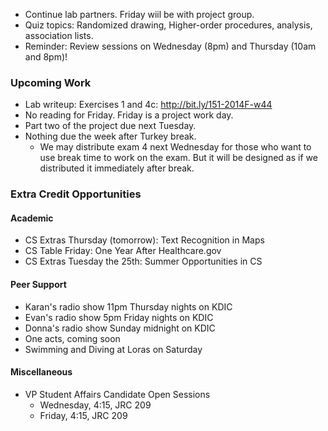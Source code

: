 * Continue lab partners.  Friday wiil be with project group.
* Quiz topics: Randomized drawing, Higher-order procedures, analysis, 
  association lists.
* Reminder: Review sessions on Wednesday (8pm) and Thursday (10am and 8pm)!

### Upcoming Work

* Lab writeup: Exercises 1 and 4c: <http://bit.ly/151-2014F-w44>
* No reading for Friday.  Friday is a project work day.
* Part two of the project due next Tuesday.
* Nothing due the week after Turkey break.  
    * We may distribute exam 4 next Wednesday for those who want to
      use break time to work on the exam.  But it will be designed as 
      if we distributed it immediately after break.

### Extra Credit Opportunities

#### Academic

* CS Extras Thursday (tomorrow): Text Recognition in Maps
* CS Table Friday: One Year After Healthcare.gov
* CS Extras Tuesday the 25th: Summer Opportunities in CS

#### Peer Support

* Karan's radio show 11pm Thursday nights on KDIC
* Evan's radio show 5pm Friday nights on KDIC 
* Donna's radio show Sunday midnight on KDIC
* One acts, coming soon
* Swimming and Diving at Loras on Saturday

#### Miscellaneous

* VP Student Affairs Candidate Open Sessions
    * Wednesday, 4:15, JRC 209
    * Friday, 4:15, JRC 209
